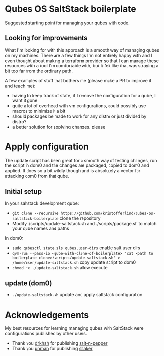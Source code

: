 # Qubes OS SaltStack boilerplate
Suggested starting point for managing your qubes with code.

## Looking for improvements
What I'm looking for with this approach is a smooth way of managing qubes on my machines. There are a few things I'm not entirely happy with and I even thought about making a terraform provider so that I can manage these resources with a tool I'm comfortable with, but it felt like that was straying a bit too far from the ordinary path.

A few examples of stuff that bothers me (please make a PR to improve it and teach me):
- having to keep track of state, if I remove the configuration for a qube, I want it gone
- quite a lot of overhead with vm configurations, could possibly use macros to minimize it a bit
- should packages be made to work for any distro or just divided by distro?
- a better solution for applying changes, please

# Apply configuration
The update script has been great for a smooth way of testing changes, run the script in dom0 and the changes are packaged, copied to dom0 and applied. It does so a bit wildly though and is absolutely a vector for attacking dom0 from that qube.

## Initial setup
In your saltstack development qube:
- `git clone --recursive https://github.com/kristofferlind/qubes-os-saltstack-boilerplate` clone the repository
- Modify ./scripts/update-saltstack.sh and ./scripts/package.sh to match your qube names and paths

In dom0:
- `sudo qubesctl state.sls qubes.user-dirs` enable salt user dirs
- `qvm-run --pass-io <qube-with-clone-of-boilerplate> 'cat <path to boilerplate clone>/scripts/update-saltstack.sh' > /home/user/update-saltstack.sh`  copy update script to dom0
- `chmod +x ./update-saltstack.sh` allow execute

## update (dom0)
- `./update-saltstack.sh` update and apply saltstack configuration

# Acknowledgements
My best resources for learning managing qubes with SaltStack were configurations published by other users.
- Thank you [drkhsh](https://drkhsh.at/) for publishing [salt-n-pepper](https://git.drkhsh.at/salt-n-pepper/)
- Thank you [unman](https://github.com/unman) for publishing [shaker](https://github.com/unman/shaker)
